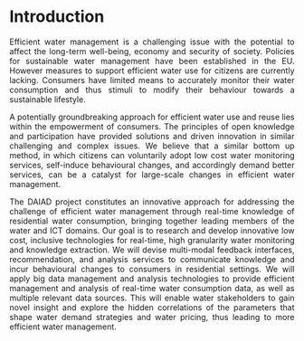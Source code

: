 # Introduction

<p style="text-align: justify;">Efficient water management is a challenging issue with the potential to affect the long-term well-being, economy and security of society. Policies for sustainable water management have been established in the EU. However measures to support efficient water use for citizens are currently lacking. Consumers have limited means to accurately monitor their water consumption and thus stimuli to modify their behaviour towards a sustainable lifestyle.</p>

<p style="text-align: justify;">A potentially groundbreaking approach for efficient water use and reuse lies within the empowerment of consumers. The principles of open knowledge and participation have provided solutions and driven innovation in similar challenging and complex issues. We believe that a similar bottom up method, in which citizens can voluntarily adopt low cost water monitoring services, self-induce behavioural changes, and accordingly demand
better services, can be a catalyst for large-scale changes in efficient water management.</p>

<p style="text-align: justify;">The DAIAD project constitutes an innovative approach for addressing the challenge of efficient water management through real-time knowledge of residential water consumption, bringing together leading members of the water and ICT domains. Our goal is to research and develop innovative low cost, inclusive technologies for real-time, high granularity water monitoring and knowledge extraction. We will devise multi-modal feedback
interfaces, recommendation, and analysis services to communicate knowledge and incur behavioural changes to consumers in residential settings. We will apply big data management and analysis technologies to provide efficient management and analysis of real-time water consumption data, as well as multiple relevant data sources. This will enable water stakeholders to gain novel insight and explore the hidden correlations of the parameters that shape water demand strategies and water pricing, thus leading to more efficient water
management.</p>

 